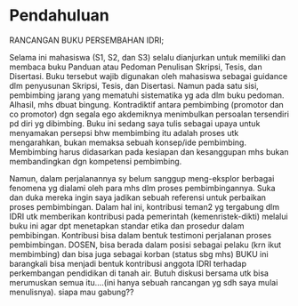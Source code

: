 # Pendahuluan

RANCANGAN BUKU PERSEMBAHAN IDRI;

Selama ini mahasiswa (S1, S2, dan S3) selalu dianjurkan untuk memiliki dan membaca buku Panduan atau Pedoman Penulisan Skripsi, Tesis, dan Disertasi. Buku tersebut wajib digunakan oleh mahasiswa sebagai guidance dlm penyusunan Skripsi, Tesis, dan Disertasi. Namun pada satu sisi, pembimbing jarang yang mematuhi sistematika yg ada dlm buku pedoman. Alhasil, mhs dbuat bingung. Kontradiktif antara pembimbing (promotor dan co promotor) dgn segala ego akdemiknya menimbulkan persoalan tersendiri pd diri yg dibimbing. Buku ini sedang saya tulis sebagai upaya untuk menyamakan persepsi bhw membimbing itu adalah proses utk mengarahkan, bukan memaksa sebuah konsep/ide pembimbing. Membimbing harus didasarkan pada kesiapan dan kesanggupan mhs bukan membandingkan dgn kompetensi pembimbing.

Namun, dalam perjalanannya sy belum sanggup meng-eksplor berbagai fenomena yg dialami oleh para mhs dlm proses pembimbingannya. Suka dan duka mereka ingin saya jadikan sebuah referensi untuk perbaikan proses pembimbingan. Dalam hal ini, kontribusi teman2 yg tergabung dlm IDRI utk memberikan kontribusi pada pemerintah (kemenristek-dikti) melalui buku ini agar dpt menetapkan standar etika dan prosedur dalam pembibingan. Kontribusi bisa dalam bentuk testimoni perjalanan proses pembimbingan. DOSEN, bisa berada dalam posisi sebagai pelaku (krn ikut membimbing) dan bisa juga sebagai korban (status sbg mhs)
BUKU ini barangkali bisa menjadi bentuk kontribusi anggota IDRI terhadap perkembangan pendidikan di tanah air. Butuh diskusi bersama utk bisa merumuskan semua itu….(ini hanya sebuah rancangan yg sdh saya mulai menulisnya). siapa mau gabung??
